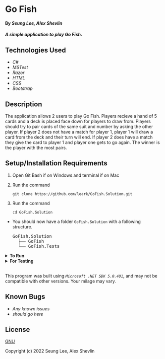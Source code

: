 # Go Fish

#### By _Seung Lee, Alex Shevlin_

#### _A simple application to play Go Fish._

## Technologies Used

* _C#_
* _MSTest_
* _Razor_
* _HTML_
* _CSS_
* _Bootstrap_

## Description

The application allows 2 users to play Go Fish. Players recieve a hand of 5 cards and a deck is placed face down for players to draw from. Players should try to pair cards of the same suit and number by asking the other player. If player 2 does not have a match for player 1, player 1 will draw a card from the deck and their turn will end. If player 2 does have a match they give the card to player 1 and player one gets to go again. The winner is the player with the most pairs.

## Setup/Installation Requirements

1. Open Git Bash if on Windows and terminal if on Mac
2. Run the command

    ``git clone https://github.com/leark/GoFish.Solution.git``

3. Run the command

    ``cd GoFish.Solution``

* You should now have a folder `GoFish.Solution` with a following structure.
    <pre>GoFish.Solution
    ├── GoFish
    └── GoFish.Tests</pre>

<details>
<summary><strong>To Run</strong></summary>
Navigate to  
   <pre>GoFish.Solution
   ├── <strong>GoFish</strong>
   └── GoFish.Tests</pre>

Run ```$ dotnet run``` in the console
</details>

<details>
<summary><strong>For Testing</strong></summary>
Navigate to  
    <pre>GoFish.Solution
    ├── GoFish
    └── <strong>GoFish.Tests</strong></pre>

Run ```$ dotnet test``` in the console

</details>
<br>

This program was built using _`Microsoft .NET SDK 5.0.401`_, and may not be compatible with other versions. Your milage may vary.

## Known Bugs

* _Any known issues_
* _should go here_

## License

[GNU](/LICENSE)

Copyright (c) 2022 Seung Lee, Alex Shevlin